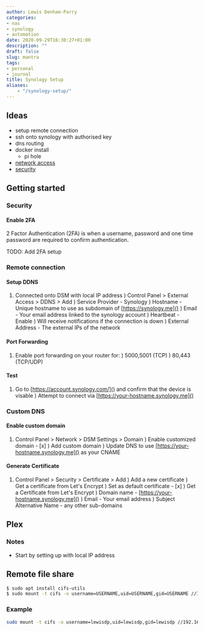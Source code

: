 ```yaml
---
author: Lewis Denham-Parry
categories:
- nas
- synology
- automation
date: 2020-09-29T16:30:27+01:00
description: ""
draft: false
slug: mantra
tags:
- personal
- journal
title: Synology Setup
aliases:
    - "/synology-setup/"
---
```


## Ideas

* setup remote connection
* ssh onto synology with authorised key
* dns routing
* docker install
  * pi hole
* [network access](https://www.synology.com/en-us/knowledgebase/DSM/tutorial/File_Sharing/How_to_access_files_on_Synology_NAS_within_the_local_network_NFS)
* [security](https://www.synology.com/en-global/knowledgebase/DSM/tutorial/Management/How_to_add_extra_security_to_your_Synology_NAS)

## Getting started

### Security

#### Enable 2FA

2 Factor Authentication (2FA) is when a username, password and one time password are required to confirm authentication.

TODO: Add 2FA setup

### Remote connection

#### Setup DDNS

1) Connected onto DSM with local IP address
) Control Panel > External Access > DDNS > Add
  ) Service Provider - Synology
  ) Hostname - Unique hostname to use as subdomain of [https://synology.me]()
  ) Email - Your email address linked to the synology account
  ) Heartbeat - Enable
    ) Will receive notifications if the connection is down
  ) External Address - The external IPs of the network

#### Port Forwarding

1) Enable port forwarding on your router for:
  ) 5000,5001 (TCP)
  ) 80,443 (TCP/UDP)

#### Test

1) Go to [https://account.synology.com/]() and confirm that the device is visable
) Attempt to connect via [https://your-hostname.synology.me]()

### Custom DNS

#### Enable custom domain

1) Control Panel > Network > DSM Settings > Domain
  ) Enable customized domain - [x]
  ) Add custom domain
    ) Update DNS to use [https://your-hostname.synology.me]() as your CNAME

#### Generate Certificate

1) Control Panel > Security > Certificate > Add
  ) Add a new certificate
  ) Get a certificate from Let's Encrypt
    ) Set as default certificate - [x]
  ) Get a Certificate from Let's Encrypt
    ) Domain name - [https://your-hostname.synology.me]()
    ) Email - Your email address
    ) Subject Alternative Name - any other sub-domains

## Plex

### Notes

- Start by setting up with local IP address

## Remote file share

```bash
$ sudo apt install cifs-utils
$ sudo mount -t cifs -o username=USERNAME,uid=USERNAME,gid=USERNAME //IP/FOLDERNAME/ ~/LOCALDIRECTORY
```

### Example

```bash
sudo mount -t cifs -o username=lewisdp,uid=lewisdp,gid=lewisdp //192.168.1.10/mydata/ ~/nas
```

